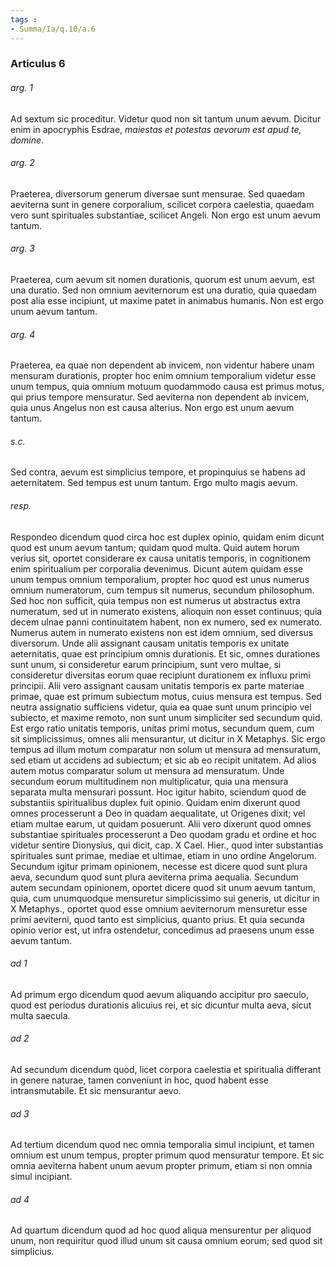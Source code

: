 ```yaml
---
tags : 
- Summa/Ia/q.10/a.6
---
```


### Articulus 6

###### arg. 1
Ad sextum sic proceditur. Videtur quod non sit tantum unum aevum. Dicitur enim in apocryphis Esdrae, *maiestas et potestas aevorum est apud te, domine*.

###### arg. 2
Praeterea, diversorum generum diversae sunt mensurae. Sed quaedam aeviterna sunt in genere corporalium, scilicet corpora caelestia, quaedam vero sunt spirituales substantiae, scilicet Angeli. Non ergo est unum aevum tantum.

###### arg. 3
Praeterea, cum aevum sit nomen durationis, quorum est unum aevum, est una duratio. Sed non omnium aeviternorum est una duratio, quia quaedam post alia esse incipiunt, ut maxime patet in animabus humanis. Non est ergo unum aevum tantum.

###### arg. 4
Praeterea, ea quae non dependent ab invicem, non videntur habere unam mensuram durationis, propter hoc enim omnium temporalium videtur esse unum tempus, quia omnium motuum quodammodo causa est primus motus, qui prius tempore mensuratur. Sed aeviterna non dependent ab invicem, quia unus Angelus non est causa alterius. Non ergo est unum aevum tantum.

###### s.c.
Sed contra, aevum est simplicius tempore, et propinquius se habens ad aeternitatem. Sed tempus est unum tantum. Ergo multo magis aevum.

###### resp.
Respondeo dicendum quod circa hoc est duplex opinio, quidam enim dicunt quod est unum aevum tantum; quidam quod multa. Quid autem horum verius sit, oportet considerare ex causa unitatis temporis, in cognitionem enim spiritualium per corporalia devenimus. Dicunt autem quidam esse unum tempus omnium temporalium, propter hoc quod est unus numerus omnium numeratorum, cum tempus sit numerus, secundum philosophum. Sed hoc non sufficit, quia tempus non est numerus ut abstractus extra numeratum, sed ut in numerato existens, alioquin non esset continuus; quia decem ulnae panni continuitatem habent, non ex numero, sed ex numerato. Numerus autem in numerato existens non est idem omnium, sed diversus diversorum. Unde alii assignant causam unitatis temporis ex unitate aeternitatis, quae est principium omnis durationis. Et sic, omnes durationes sunt unum, si consideretur earum principium, sunt vero multae, si consideretur diversitas eorum quae recipiunt durationem ex influxu primi principii. Alii vero assignant causam unitatis temporis ex parte materiae primae, quae est primum subiectum motus, cuius mensura est tempus. Sed neutra assignatio sufficiens videtur, quia ea quae sunt unum principio vel subiecto, et maxime remoto, non sunt unum simpliciter sed secundum quid. Est ergo ratio unitatis temporis, unitas primi motus, secundum quem, cum sit simplicissimus, omnes alii mensurantur, ut dicitur in X Metaphys. Sic ergo tempus ad illum motum comparatur non solum ut mensura ad mensuratum, sed etiam ut accidens ad subiectum; et sic ab eo recipit unitatem. Ad alios autem motus comparatur solum ut mensura ad mensuratum. Unde secundum eorum multitudinem non multiplicatur, quia una mensura separata multa mensurari possunt. Hoc igitur habito, sciendum quod de substantiis spiritualibus duplex fuit opinio. Quidam enim dixerunt quod omnes processerunt a Deo in quadam aequalitate, ut Origenes dixit; vel etiam multae earum, ut quidam posuerunt. Alii vero dixerunt quod omnes substantiae spirituales processerunt a Deo quodam gradu et ordine et hoc videtur sentire Dionysius, qui dicit, cap. X Cael. Hier., quod inter substantias spirituales sunt primae, mediae et ultimae, etiam in uno ordine Angelorum. Secundum igitur primam opinionem, necesse est dicere quod sunt plura aeva, secundum quod sunt plura aeviterna prima aequalia. Secundum autem secundam opinionem, oportet dicere quod sit unum aevum tantum, quia, cum unumquodque mensuretur simplicissimo sui generis, ut dicitur in X Metaphys., oportet quod esse omnium aeviternorum mensuretur esse primi aeviterni, quod tanto est simplicius, quanto prius. Et quia secunda opinio verior est, ut infra ostendetur, concedimus ad praesens unum esse aevum tantum.

###### ad 1
Ad primum ergo dicendum quod aevum aliquando accipitur pro saeculo, quod est periodus durationis alicuius rei, et sic dicuntur multa aeva, sicut multa saecula.

###### ad 2
Ad secundum dicendum quod, licet corpora caelestia et spiritualia differant in genere naturae, tamen conveniunt in hoc, quod habent esse intransmutabile. Et sic mensurantur aevo.

###### ad 3
Ad tertium dicendum quod nec omnia temporalia simul incipiunt, et tamen omnium est unum tempus, propter primum quod mensuratur tempore. Et sic omnia aeviterna habent unum aevum propter primum, etiam si non omnia simul incipiant.

###### ad 4
Ad quartum dicendum quod ad hoc quod aliqua mensurentur per aliquod unum, non requiritur quod illud unum sit causa omnium eorum; sed quod sit simplicius.

